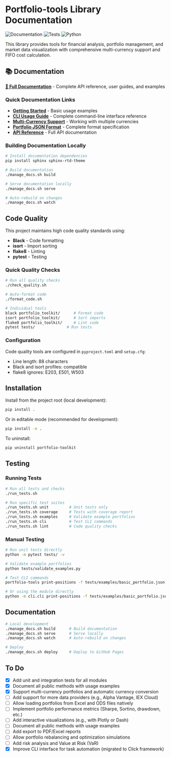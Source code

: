 # Portfolio-tools Library Documentation

![Documentation](https://img.shields.io/badge/docs-sphinx-brightgreen.svg)
![Tests](https://github.com/ggenzone/portfolio-tools/workflows/Tests%20and%20Quality%20Checks/badge.svg)
![Python](https://img.shields.io/badge/python-3.8%2B-blue.svg)

This library provides tools for financial analysis, portfolio management, and market data visualization with comprehensive multi-currency support and FIFO cost calculation.

## 📚 Documentation

**[📖 Full Documentation](https://ggenzone.github.io/portfolio-toolkit/)** - Complete API reference, user guides, and examples

### Quick Documentation Links

- **[Getting Started](https://ggenzone.github.io/portfolio-toolkit/examples/basic_usage.html)** - Basic usage examples
- **[CLI Usage Guide](https://ggenzone.github.io/portfolio-toolkit/examples/cli_usage.html)** - Complete command-line interface reference
- **[Multi-Currency Support](https://ggenzone.github.io/portfolio-toolkit/examples/multi_currency.html)** - Working with multiple currencies
- **[Portfolio JSON Format](https://ggenzone.github.io/portfolio-toolkit/user_guide/portfolio_format.html)** - Complete format specification
- **[API Reference](https://ggenzone.github.io/portfolio-toolkit/api/modules.html)** - Full API documentation

### Building Documentation Locally

```bash
# Install documentation dependencies
pip install sphinx sphinx-rtd-theme

# Build documentation
./manage_docs.sh build

# Serve documentation locally
./manage_docs.sh serve

# Auto-rebuild on changes
./manage_docs.sh watch
```

## Code Quality

This project maintains high code quality standards using:

- **Black** - Code formatting
- **isort** - Import sorting  
- **flake8** - Linting
- **pytest** - Testing

### Quick Quality Checks

```bash
# Run all quality checks
./check_quality.sh

# Auto-format code
./format_code.sh

# Individual tools
black portfolio_toolkit/      # Format code
isort portfolio_toolkit/      # Sort imports
flake8 portfolio_toolkit/     # Lint code
pytest tests/              # Run tests
```

### Configuration

Code quality tools are configured in `pyproject.toml` and `setup.cfg`:
- Line length: 88 characters
- Black and isort profiles: compatible
- flake8 ignores: E203, E501, W503

## Installation

Install from the project root (local development):

```bash
pip install .
```
Or in editable mode (recommended for development):
```bash
pip install -e .
```

To uninstall:
```bash
pip uninstall portfolio-toolkit
```

## Testing

### Running Tests

```bash
# Run all tests and checks
./run_tests.sh

# Run specific test suites
./run_tests.sh unit         # Unit tests only
./run_tests.sh coverage     # Tests with coverage report
./run_tests.sh examples     # Validate example portfolios
./run_tests.sh cli          # Test CLI commands
./run_tests.sh lint         # Code quality checks
```

### Manual Testing

```bash
# Run unit tests directly
python -m pytest tests/ -v

# Validate example portfolios
python tests/validate_examples.py

# Test CLI commands
portfolio-tools print-positions -f tests/examples/basic_portfolio.json

# Or using the module directly
python -m cli.cli print-positions -f tests/examples/basic_portfolio.json
```

## Documentation

```bash
# Local development
./manage_docs.sh build      # Build documentation
./manage_docs.sh serve      # Serve locally
./manage_docs.sh watch      # Auto-rebuild on changes

# Deploy
./manage_docs.sh deploy     # Deploy to GitHub Pages
```

## To Do

- [x] Add unit and integration tests for all modules
- [x] Document all public methods with usage examples
- [x] Support multi-currency portfolios and automatic currency conversion
- [ ] Add support for more data providers (e.g., Alpha Vantage, IEX Cloud)
- [ ] Allow loading portfolios from Excel and ODS files natively
- [ ] Implement portfolio performance metrics (Sharpe, Sortino, drawdown, etc.)
- [ ] Add interactive visualizations (e.g., with Plotly or Dash)
- [ ] Document all public methods with usage examples
- [ ] Add export to PDF/Excel reports
- [ ] Allow portfolio rebalancing and optimization simulations
- [ ] Add risk analysis and Value at Risk (VaR)
- [x] Improve CLI interface for task automation (migrated to Click framework)
